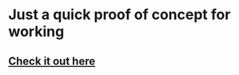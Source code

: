 # Just a quick proof of concept for working
## [Check it out here](https://cfin86.github.io/frontend-headless-cmf/)